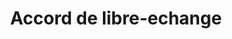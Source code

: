 ---
title: Accord de libre-echange
longTitle: 'Accord de libre-échange'
tags:
- gccommon
french:
- "[[Free trade agreements]]"
---